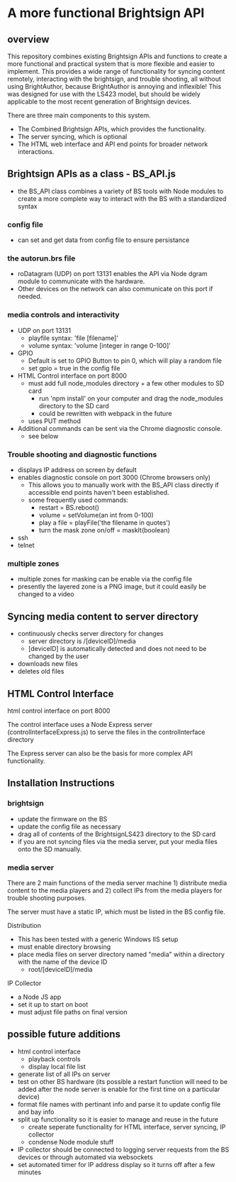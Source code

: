 # A more functional Brightsign API

## overview
<p>This repository combines existing Brightsign APIs and functions to create a more functional and practical system that is more flexible and easier to implement. This provides a wide range of functionality for syncing content remotely, interacting with the brightsign, and trouble shooting, all without using BrightAuthor, because BrightAuthor is annoying and inflexible! This was designed for use with the LS423 model, but should be widely applicable to the most recent generation of Brightsign devices.
</p>

There are three main components to this system.

* The Combined Brightsign APIs, which provides the functionality.
* The server syncing, which is optional
* The HTML web interface and API end points for broader network interactions.

## Brightsign APIs as a class - BS_API.js
* the BS_API class combines a variety of BS tools with Node modules to create a more complete way to interact with the BS with a standardized syntax

### config file
* can set and get data from config file to ensure persistance

### the autorun.brs file
* roDatagram (UDP) on port 13131 enables the API via Node dgram module to communicate with the hardware.
* Other devices on the network can also communicate on this port if needed.

### media controls and interactivity
* UDP on port 13131
	* playfile syntax: 'file [filename]'
	* volume syntax: 'volume [integer in range 0-100]'
* GPIO
	* Default is set to GPIO Button to pin 0, which will play a random file
	* set gpio = true in the config file
* HTML Control interface on port 8000
	* must add full node_modules directory + a few other modules to SD card
		* run 'npm install' on your computer and drag the node_modules directory to the SD card
		* could be rewritten with webpack in the future
	* uses PUT method 
* Additional commands can be sent via the Chrome diagnostic console.
	* see below


### Trouble shooting and diagnostic functions
* displays IP address on screen by default
* enables diagnostic console on port 3000 (Chrome browsers only)
	* This allows you to manually work with the BS_API class directly if accessible end points haven't been established.
	* some frequently used commands:
		* restart = BS.reboot()
		* volume = setVolume(an int from 0-100)
		* play a file = playFile('the filename in quotes')
		* turn the mask zone on/off = maskIt(boolean)
* ssh
* telnet


### multiple zones
* multiple zones for masking can be enable via the config file
* presently the layered zone is a PNG image, but it could easily be changed to a video

## Syncing media content to server directory
* continuously checks server directory for changes
  * server directory is /[deviceID]/media
  * [deviceID] is automatically detected and does not need to be changed by the user
* downloads new files
* deletes old files

## HTML Control Interface
html control interface on port 8000

<p>
The control interface uses a Node Express server (controlInterfaceExpress.js) to serve the files in the controlInterface directory
</p>
<p>
The Express server can also be the basis for more complex API functionality.
</p>

## Installation Instructions

### brightsign
* update the firmware on the BS
* update the config file as necessary
* drag all of contents of the BrightsignLS423 directory to the SD card
* if you are not syncing files via the media server, put your media files onto the SD manually.

### media server 
There are 2 main functions of the media server machine 1) distribute media content to the media players and 2) collect IPs from the media players for trouble shooting purposes.
<p>
The server must have a static IP, which must be listed in the BS config file.
</p>

Distribution
* This has been tested with a generic Windows IIS setup
* must enable directory browsing
* place media files on server directory named "media" within a directory with the name of the device ID
	* root/[deviceID]/media

IP Collector
* a Node JS app
* set it up to start on boot
* must adjust file paths on final version

## possible future additions
* html control interface
	* playback controls
	* display local file list
* generate list of all IPs on server
* test on other BS hardware (its possible a restart function will need to be added after the node server is enable for the first time on a particular device)
* format file names with pertinant info and parse it to update config file and bay info
* split up functionality so it is easier to manage and reuse in the future
	* create seperate functionality for HTML interface, server syncing, IP collector
	* condense Node module stuff
* IP collector should be connected to logging server requests from the BS devices or through automated via websockets
* set automated timer for IP address display so it turns off after a few minutes
